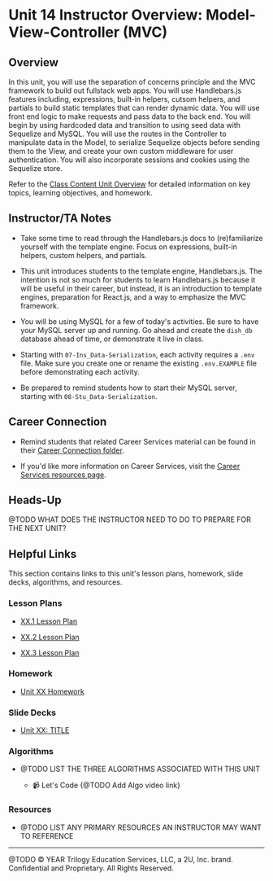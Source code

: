 # Unit 14 Instructor Overview: Model-View-Controller (MVC)

## Overview

In this unit, you will use the separation of concerns principle and the MVC framework to build out fullstack web apps. You will use Handlebars.js features including, expressions, built-in helpers, cutsom helpers, and partials to build static templates that can render dynamic data. You will use front end logic to make requests and pass data to the back end. You will begin by using hardcoded data and transition to using seed data with Sequelize and MySQL. You will use the routes in the Controller to manipulate data in the Model, to serialize Sequelize objects before sending them to the View, and create your own custom middleware for user authentication. You will also incorporate sessions and cookies using the Sequelize store. 

Refer to the [Class Content Unit Overview](../../../01-Class-Content/14-MVC-dev/README.md) for detailed information on key topics, learning objectives, and homework.

## Instructor/TA Notes

* Take some time to read through the Handlebars.js docs to (re)familiarize yourself with the template engine. Focus on expressions, built-in helpers, custom helpers, and partials.

* This unit introduces students to the template engine, Handlebars.js. The intention is not so much for students to learn Handlebars.js because it will be useful in their career, but instead, it is an introduction to template engines, preparation for React.js, and a way to emphasize the MVC framework.

* You will be using MySQL for a few of today's activities. Be sure to have your MySQL server up and running. Go ahead and create the `dish_db` database ahead of time, or demonstrate it live in class.

* Starting with `07-Ins_Data-Serialization`, each activity requires a `.env` file. Make sure you create one or rename the existing `.env.EXAMPLE` file before demonstrating each activity.

* Be prepared to remind students how to start their MySQL server, starting with `08-Stu_Data-Serialization`.

## Career Connection

* Remind students that related Career Services material can be found in their [Career Connection folder](../../../01-Class-Content/{XX-TITLE}/04-Career-Connection/README.md).

* If you'd like more information on Career Services, visit the [Career Services resources page](http://bit.ly/CodingCS).

## Heads-Up

@TODO WHAT DOES THE INSTRUCTOR NEED TO DO TO PREPARE FOR THE NEXT UNIT?

## Helpful Links

This section contains links to this unit's lesson plans, homework, slide decks, algorithms, and resources.

### Lesson Plans

  * [XX.1 Lesson Plan]()

  * [XX.2 Lesson Plan]()
  
  * [XX.3 Lesson Plan]()

### Homework

  * [Unit XX Homework](../../../01-Class-Content/{XX-TITLE}/02-Homework)

### Slide Decks

  * [Unit XX: TITLE]()

### Algorithms

  * @TODO LIST THE THREE ALGORITHMS ASSOCIATED WITH THIS UNIT

    * 📹 Let's Code {@TODO Add Algo video link}

### Resources

  * @TODO LIST ANY PRIMARY RESOURCES AN INSTRUCTOR MAY WANT TO REFERENCE

---
@TODO © YEAR Trilogy Education Services, LLC, a 2U, Inc. brand. Confidential and Proprietary. All Rights Reserved.
